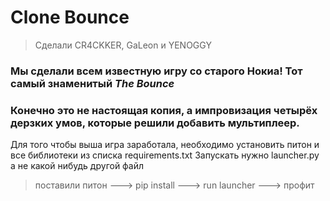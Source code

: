 # Clone Bounce
>Сделали CR4CKKER, GaLeon и YENOGGY

### Мы сделали всем известную игру со старого Нокиа! Тот самый знаменитый *The Bounce* ###
### Конечно это не настоящая копия, а импровизация четырёх дерзких умов, которые решили добавить мультиплеер. ###

Для того чтобы выша игра заработала, необходимо установить питон и все библиотеки из списка requirements.txt
Запускать нужно launcher.py а не какой нибудь другой файл

> поставили питон
---> pip install
---> run launcher
---> профит

